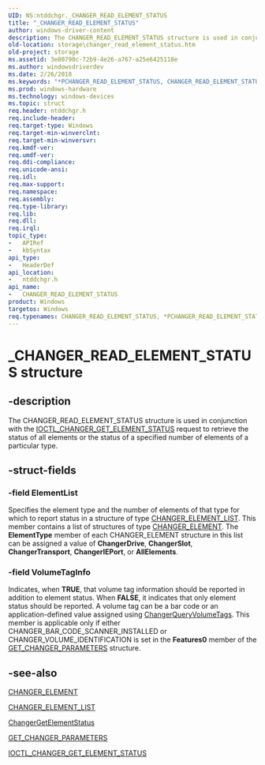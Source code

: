 ```yaml
---
UID: NS:ntddchgr._CHANGER_READ_ELEMENT_STATUS
title: "_CHANGER_READ_ELEMENT_STATUS"
author: windows-driver-content
description: The CHANGER_READ_ELEMENT_STATUS structure is used in conjunction with the IOCTL_CHANGER_GET_ELEMENT_STATUS request to retrieve the status of all elements or the status of a specified number of elements of a particular type.
old-location: storage\changer_read_element_status.htm
old-project: storage
ms.assetid: 3e80790c-72b9-4e26-a767-a25e6425118e
ms.author: windowsdriverdev
ms.date: 2/26/2018
ms.keywords: "*PCHANGER_READ_ELEMENT_STATUS, CHANGER_READ_ELEMENT_STATUS, CHANGER_READ_ELEMENT_STATUS structure [Storage Devices], PCHANGER_READ_ELEMENT_STATUS, PCHANGER_READ_ELEMENT_STATUS structure pointer [Storage Devices], _CHANGER_READ_ELEMENT_STATUS, ntddchgr/CHANGER_READ_ELEMENT_STATUS, ntddchgr/PCHANGER_READ_ELEMENT_STATUS, storage.changer_read_element_status, structs-changer_bbb217cb-b38d-4d81-941f-ac1d78d0c584.xml"
ms.prod: windows-hardware
ms.technology: windows-devices
ms.topic: struct
req.header: ntddchgr.h
req.include-header: 
req.target-type: Windows
req.target-min-winverclnt: 
req.target-min-winversvr: 
req.kmdf-ver: 
req.umdf-ver: 
req.ddi-compliance: 
req.unicode-ansi: 
req.idl: 
req.max-support: 
req.namespace: 
req.assembly: 
req.type-library: 
req.lib: 
req.dll: 
req.irql: 
topic_type:
-	APIRef
-	kbSyntax
api_type:
-	HeaderDef
api_location:
-	ntddchgr.h
api_name:
-	CHANGER_READ_ELEMENT_STATUS
product: Windows
targetos: Windows
req.typenames: CHANGER_READ_ELEMENT_STATUS, *PCHANGER_READ_ELEMENT_STATUS
---
```


# _CHANGER_READ_ELEMENT_STATUS structure


## -description


The CHANGER_READ_ELEMENT_STATUS structure is used in conjunction with the <a href="https://msdn.microsoft.com/library/windows/hardware/ff559396">IOCTL_CHANGER_GET_ELEMENT_STATUS</a> request to retrieve the status of all elements or the status of a specified number of elements of a particular type. 


## -struct-fields




### -field ElementList

Specifies the element type and the number of elements of that type for which to report status in a structure of type <a href="https://msdn.microsoft.com/library/windows/hardware/ff551459">CHANGER_ELEMENT_LIST</a>. This member contains a list of structures of type <a href="https://msdn.microsoft.com/library/windows/hardware/ff551457">CHANGER_ELEMENT</a>. The <b>ElementType</b> member of each CHANGER_ELEMENT structure in this list can be assigned a value of <b>ChangerDrive</b>, <b>ChangerSlot</b>, <b>ChangerTransport</b>, <b>ChangerIEPort</b>, or <b>AllElements</b>. 


### -field VolumeTagInfo

Indicates, when <b>TRUE</b>, that volume tag information should be reported in addition to element status. When <b>FALSE</b>, it indicates that only element status should be reported. A volume tag can be a bar code or an application-defined value assigned using <a href="https://msdn.microsoft.com/library/windows/hardware/ff551440">ChangerQueryVolumeTags</a>. This member is applicable only if either CHANGER_BAR_CODE_SCANNER_INSTALLED or CHANGER_VOLUME_IDENTIFICATION is set in the <b>Features0</b> member of the <a href="https://msdn.microsoft.com/library/windows/hardware/ff554979">GET_CHANGER_PARAMETERS</a> structure.


## -see-also




<a href="https://msdn.microsoft.com/library/windows/hardware/ff551457">CHANGER_ELEMENT</a>



<a href="https://msdn.microsoft.com/library/windows/hardware/ff551459">CHANGER_ELEMENT_LIST</a>



<a href="https://msdn.microsoft.com/library/windows/hardware/ff551424">ChangerGetElementStatus</a>



<a href="https://msdn.microsoft.com/library/windows/hardware/ff554979">GET_CHANGER_PARAMETERS</a>



<a href="https://msdn.microsoft.com/library/windows/hardware/ff559396">IOCTL_CHANGER_GET_ELEMENT_STATUS</a>
 

 

